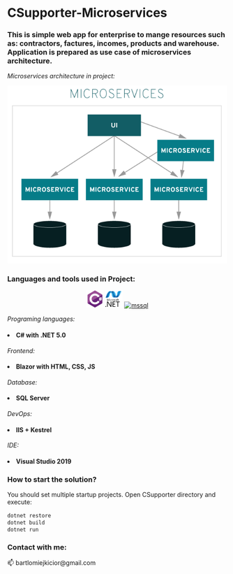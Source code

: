 # CSupporter-Microservices
<h3>This is simple web app for enterprise to mange resources such as: contractors, factures, incomes, products and warehouse. Application is prepared as use case of microservices architecture.</h3>
<i>Microservices architecture in project:</i></br>
<p align="center">
   <img src="https://github.com/kicbar/CSupporter-Microservices/blob/master/CSupporter.View/wwwroot/imgs/microservices_architecture.png?raw=true" alt="Sublime's custom image"/>
</p>
<h3 align="left">Languages and tools used in Project:</h3>
<p align="left">
   <a href="https://www.w3schools.com/cs/" target="_blank" rel="noreferrer">
<p align="center"><img src="https://raw.githubusercontent.com/devicons/devicon/master/icons/csharp/csharp-original.svg" alt="csharp" width="40" height="40"/></a> 
<a href="https://dotnet.microsoft.com/" target="_blank" rel="noreferrer"> <img src="https://raw.githubusercontent.com/devicons/devicon/master/icons/dot-net/dot-net-original-wordmark.svg" alt="dotnet" width="40" height="40"/></a>
<a href="https://www.microsoft.com/en-us/sql-server" target="_blank" rel="noreferrer"> <img src="https://www.svgrepo.com/show/303229/microsoft-sql-server-logo.svg" alt="mssql" width="40" height="40"/> </p></a>
<i>Programing languages:</i>
<h4>
   <li> C# with .NET 5.0</li>
</h4>
<i>Frontend: </i>
<h4>
   <li>Blazor with HTML, CSS, JS</li>
</h4>
<i>Database:</i>
<h4>
   <li>SQL Server</li>
</h4>
<i>DevOps:</i>
<h4>
   <li>IIS + Kestrel</li>
</h4>
<i>IDE:</i>
<h4>
   <li>Visual Studio 2019</li>
</h4>
<h3>How to start the solution?</h3>
You should set multiple startup projects. 
Open CSupporter directory and execute:

```dotnet
dotnet restore
dotnet build
dotnet run
```
<h3 align="left">Contact with me:</h3>
<p align="left">📫  bartlomiejkicior@gmail.com </p>
